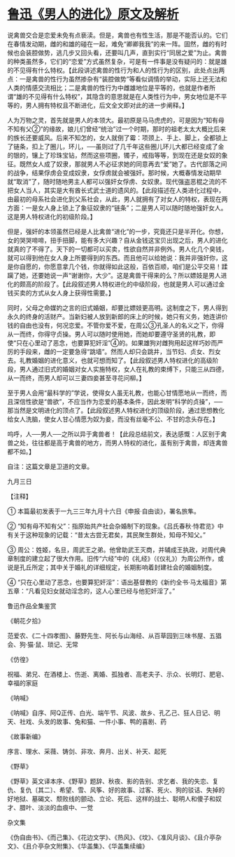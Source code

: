 # [鲁迅《男人的进化》原文及解析](https://www.vrrw.net/wx/8177.html)

说禽兽交合是恋爱未免有点亵渎。但是，禽兽也有性生活，那是不能否认的。它们在春情发动期，雌的和雄的碰在一起，难免“卿卿我我”的来一阵。固然，雌的有时候也会装腔做势，逃几步又回头看，还要叫几声，直到实行“同居之爱”为止。禽兽的种类虽然多，它们的“恋爱”方式虽然复杂，可是有一件事是没有疑问的：就是雄的不见得有什么特权。【此段讲述禽兽的性行为和人的性行为的区别，此处点出两点：一是禽兽的性行为虽然掺杂有“装腔做势”等看似调情的举动，实际上还无法和人类的情感交流相比；二是禽兽的性行为中雌雄地位是平等的，也就是作者所谓“雄的不见得有什么特权”，其隐含的意思就是在人类性行为中，男女地位是不平等的，男人拥有特权且不断进化，后文全文即对此的进一步阐释。】



人为万物之灵，首先就是男人的本领大。最初原是马马虎虎的，可是因为“知有母不知有父②”的缘故，娘儿们曾经“统治”过一个时期，那时的祖老太太大概比后来的族长还要威风。后来不知怎的，女人就倒了霉：项颈上、手上、脚上，全都锁上了链条，扣上了圈儿，环儿，──虽则过了几千年这些圈儿环儿大都已经变成了金的银的，镶上了珍珠宝钻，然而这些项圈，镯子，戒指等等，到现在还是女奴的象征。既然女人成了奴隶，那就男人不必征求她的同意再去“爱”她了。古代部落之间的战争，结果俘虏会变成奴隶，女俘虏就会被强奸。那时候，大概春情发动期早就“取消”了，随时随地男主人都可以强奸女俘虏、女奴隶。现代强盗恶棍之流的不把女人当人，其实是大有酋长式武士道的遗风的。【此段描述在人类进化过程中，由最初的母系社会进化到父系社会，从此，男人就拥有了对女人的特权，表现在两方面：一是女人身上锁上了象征奴隶的“链条”；二是男人可以随时随地强奸女人。这是男人特权进化的初级阶段。】

但是，强奸的本领虽然已经是人比禽兽“进化”的一步，究竟还只是半开化。你想，女的哭哭啼啼，扭手扭脚，能有多大兴趣？自从金钱这宝贝出现之后，男人的进化就真的了不得了。天下的一切都可以买卖，性欲自然并非例外。男人化几个臭钱，就可以得到他在女人身上所要得到的东西。而且他可以给她说：我并非强奸你，这是你自愿的，你愿意拿几个钱，你就得如此这般，百依百顺，咱们是公平交易！蹂躏了她，还要她说一声“谢谢你，大少”。这是禽兽干得来的么？所以嫖妓是男人进化的颇高的阶段了。【此段叙述男人特权进化的中级阶段，也就是男人可以通过金钱买卖的方式从女人身上获得性需要。】

同时，父母之命媒妁之言的旧式婚姻，却要比嫖妓更高明。这制度之下，男人得到永久的终身的活财产。当新妇被人放到新郎的床上的时候，她只有义务，她连讲价钱的自由也没有，何况恋爱。不管你爱不爱，在周公③孔圣人的名义之下，你得从一而终，你得守贞操。男人可以随时使用她，而她却要遵守圣贤的礼教，即使“只在心里动了恶念，也要算犯奸淫”④的。如果雄狗对雌狗用起这样巧妙而严厉的手段来，雌的一定要急得“跳墙”。然而人却只会跳井，当节妇、贞女、烈女去。礼教婚姻的进化意义，也就可想而知了。【此段叙述男人特权进化的高级阶段，男人通过旧式的婚姻对女人实施特权，女人在礼教的束缚下，只能三从四德，从一而终，而男人却可以三妻四妾甚至寻花问柳。】

至于男人会用“最科学的”学说，使得女人虽无礼教，也能心甘情愿地从一而终，而且深信性欲是“兽欲”，不应当作为恋爱的基本条件，因此发明“科学的贞操”，──那当然是文明进化的顶点了。【此段叙述男人特权进化的顶级阶段，通过思想教化给女人洗脑，使女人甘心情愿为奴为妾，而没有丝毫不公、不甘的念头存在。】

呜呼，人──男人──之所以异于禽兽者！【此段总结前文，表达感慨：人区别于禽兽之处，往往都是高于禽兽的地方，而男人特权的进化，虽有别于禽兽，却连禽兽都不如。】

自注：这篇文章是卫道的文章。

九月三日





【注释】

① 本篇最初发表于一九三三年九月十六日《申报·自由谈》，署名旅隼。

② “知有母不知有父”：指原始共产社会杂婚制下的现象。《吕氏春秋·恃君览》中有关于这种现象的记载：“昔太古尝无君矣，其民聚生群处，知母不知父。”

③ 周公：姓姬，名旦，周武王之弟。他曾助武王灭商，并辅成王执政，对周代典章制度的建立起了很大作用。旧传“六经”中的《礼经》（《仪礼》）为周公所作，或说是孔丘所定；其中关于婚礼的详细规定，长期影响着封建社会的婚姻制度。

④ “只在心里动了恶念，也要算犯奸淫”：语出基督教的《新约全书·马太福音》第五章：“凡看见妇女就动淫念的，这人心里已经与他犯奸淫了。”

鲁迅作品全集鉴赏

《朝花夕拾》

范爱农、《二十四孝图》、藤野先生、阿长与山海经、从百草园到三味书屋、五猖会、狗·猫·鼠、琐记、无常

《仿徨》

祝福、弟兄、在酒楼上、伤逝、离婚、孤独者、高老夫子、示众、长明灯、肥皂、幸福的家庭

《呐喊》

《呐喊》自序、阿Q正传、白光、端午节、风波、故乡、孔乙己、狂人日记、明天、社戏、头发的故事、兔和猫、一件小事、鸭的喜剧、药

《故事新编》

序言、理水、采薇、铸剑、非攻、奔月、出关、补天、起死

《野草》

《野草》英文译本序、《野草》题辞、秋夜、影的告别、求乞者、我的失恋、复仇、复仇〔其二〕、希望、雪、风筝、好的故事、过客、死火、狗的驳诘、失掉的好地狱、墓碣文、颓败线的颤动、立论、死后、这样的战士、聪明人和傻子和奴才、腊叶、淡淡的血痕中、一觉

杂文集

《伪自由书》、《而己集》、《花边文学》、《热风》、《坟》、《准风月谈》、《且介亭杂文》、《且介亭杂文附集》、《华盖集》、《华盖集续编》

